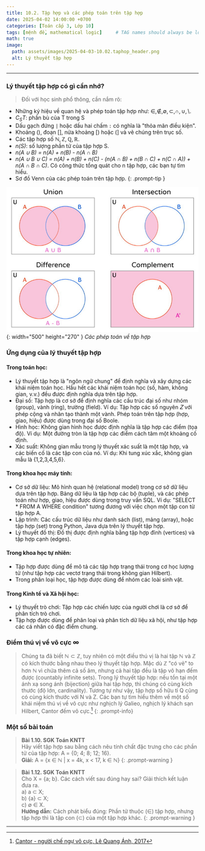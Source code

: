 ```yaml
---
title: 10.2. Tập hợp và các phép toán trên tập hợp
date: 2025-04-02 14:00:00 +0700
categories: [Toán cấp 3, Lớp 10]
tags: [mệnh đề, mathematical logic]     # TAG names should always be lowercase
math: true
image:
  path: assets/images/2025-04-03-10.02.taphop_header.png
  alt: Lý thuyết tập hợp
---
```

---
### Lý thuyết tập hợp có gì cần nhớ?
>Đối với học sinh phổ thông, cần nắm rõ:
- Những ký hiệu về quan hệ và phép toán tập hợp như: $\in, \notin,\emptyset, \subset, \cap, \cup, \setminus$. 
- *C<sub>S</sub>T*: phần bù của T trong S
- Dấu gạch đứng `|` hoặc dấu hai chấm `:` có nghĩa là "thỏa mãn điều kiện".
- Khoảng (), đoạn [], nửa khoảng [) hoặc (] và vẽ chúng trên trục số.
- Các tập hợp số $\mathbb{N} , \mathbb{Z} , \mathbb{Q} , \mathbb{R}$.
- *n(S)*: số lượng phần tử của tập hợp S. 
- *n(A ∪ B) = n(A) + n(B) - n(A ∩ B)*
- *n(A ∪ B ∪ C) = n(A) + n(B) + n(C) - (n(A ∩ B) + n(B ∩ C) + n(C ∩ A)) + n(A ∩ B ∩ C)*. Có công thức tổng quát cho n tập hợp, các bạn tự tìm hiểu.
- Sơ đồ Venn của các phép toán trên tập hợp. 
{: .prompt-tip }

![Desktop View](/assets/images/2025-04-03-10.02.taphop02.jpg){: width="500" height="270" }
_Các phép toán về tập hợp_

### Ứng dụng của lý thuyết tập hợp
#### Trong toán học:
- Lý thuyết tập hợp là "ngôn ngữ chung" để định nghĩa và xây dựng các khái niệm toán học. Hầu hết các khái niệm toán học (số, hàm, không gian, v.v.) đều được định nghĩa dựa trên tập hợp.
- Đại số: Tập hợp là cơ sở để định nghĩa các cấu trúc đại số như nhóm (group), vành (ring), trường (field). Ví dụ: Tập hợp các số nguyên 𝑍 với phép cộng và nhân tạo thành một vành. Phép toán trên tập hợp (hợp, giao, hiệu) được dùng trong đại số Boole.
- Hình học: Không gian hình học được định nghĩa là tập hợp các điểm (tọa độ). Ví dụ: Một đường tròn là tập hợp các điểm cách tâm một khoảng cố định.
- Xác suất: Không gian mẫu trong lý thuyết xác suất là một tập hợp, và các biến cố là các tập con của nó. Ví dụ: Khi tung xúc xắc, không gian mẫu là {1,2,3,4,5,6}. 
#### Trong khoa học máy tính:
- Cơ sở dữ liệu: Mô hình quan hệ (relational model) trong cơ sở dữ liệu dựa trên tập hợp. Bảng dữ liệu là tập hợp các bộ (tuple), và các phép toán như hợp, giao, hiệu được dùng trong truy vấn SQL. Ví dụ: "SELECT * FROM A WHERE condition" tương đương với việc chọn một tập con từ tập hợp A.
- Lập trình: Các cấu trúc dữ liệu như danh sách (list), mảng (array), hoặc tập hợp (set) trong Python, Java dựa trên lý thuyết tập hợp.
- Lý thuyết đồ thị: Đồ thị được định nghĩa bằng tập hợp đỉnh (vertices) và tập hợp cạnh (edges). 
#### Trong khoa học tự nhiên:
- Tập hợp được dùng để mô tả các tập hợp trạng thái trong cơ học lượng tử (như tập hợp các vectơ trạng thái trong không gian Hilbert).
- Trong phân loại học, tập hợp được dùng để nhóm các loài sinh vật.
#### Trong Kinh tế và Xã hội học:
- Lý thuyết trò chơi: Tập hợp các chiến lược của người chơi là cơ sở để phân tích trò chơi.
- Tập hợp được dùng để phân loại và phân tích dữ liệu xã hội, như tập hợp các cá nhân có đặc điểm chung.

### Điểm thú vị về vô cực ∞
> Chúng ta đã biết $\mathbb{N} \subset \mathbb{Z}$, tuy nhiên có một điều thú vị là hai tập ℕ và ℤ có kích thước bằng nhau theo lý thuyết tập hợp. Mặc dù ℤ "có vẻ" to hơn ℕ vì chứa thêm cả số âm, nhưng cả hai tập đều là tập vô hạn đếm được (countably infinite sets). Trong lý thuyết tập hợp: nếu tồn tại một ánh xạ song ánh (bijection) giữa hai tập hợp, thì chúng có cùng kích thước (độ lớn, cardinality). 
Tương tự như vậy, tập hợp số hữu tỉ Q cũng có cùng kích thước với N và Z. Các bạn tự tìm hiểu thêm về một số khái niệm thú vị về vô cực như nghịch lý Galieo, nghịch lý khách sạn Hilbert, Cantor đếm vô cực.[^footnote]
{: .prompt-info}

### Một số bài toán
>**Bài 1.10. SGK Toán KNTT**  
Hãy viết tập hợp sau bằng cách nêu tính chất đặc trưng cho các phần tử của tập hợp: A = {0; 4; 8; 12; 16}.      
<b>Giải:</b> A = {x ∈ ℕ | x = 4k, x < 17, k ∈ ℕ}
{: .prompt-warning }

>**Bài 1.12. SGK Toán KNTT**  
 Cho X = {a; b}. Các cách viết sau đúng hay sai? Giải thích kết luận đưa ra.  
a) a ⊂ X;  
b) {a} ⊂ X;  
c) ∅ ∈ X.  
<b>Hướng dẫn:</b> Cách phát biểu đúng: Phần tử thuộc (∈) tập hợp, nhưng tập hợp thì là tập con (⊂) của một tập hợp khác.
{: .prompt-warning }

--------------------
[^footnote]: [Cantor - người chế ngự vô cực, Lê Quang Ánh, 2017](https://rosetta.vn/lequanganh/wp-content/uploads/sites/7/2017/08/Cantor_Nguoi_che_ngu_vo_cuc.pdf)